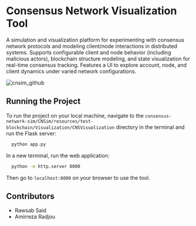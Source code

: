 # Consensus Network Visualization Tool

A simulation and visualization platform for experimenting with consensus network protocols and modeling client/node interactions in distributed systems. Supports configurable client and node behavior (including malicious actors), blockchain structure modeling, and state visualization for real-time consensus tracking. Features a UI to explore account, node, and client dynamics under varied network configurations.

![cnsim_github](https://github.com/user-attachments/assets/0b315c89-bd58-48d5-9f06-d32ccf81843d)

## Running the Project

To run the project on your local machine, navigate to the `consensus-network-sim/CNSim/resources/test-blockchain/Visualization/CNSVisualization` directory in the terminal and run the Flask server:

```bash
  python app.py
```

In a new terminal, run the web application:

```bash
  python -m http.server 8000
```

Then go to `localhost:8000` on your browser to use the tool.

## Contributors

- Rawsab Said
- Amirreza Radjou
